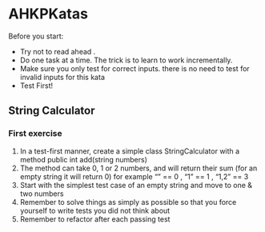 # AHKPKatas

Before you start:
- Try not to read ahead .
- Do one task at a time. The trick is to learn to work incrementally.
- Make sure you only test for correct inputs. there is no need to test for invalid inputs for this kata
- Test First!

## String Calculator

### First exercise
1. In a test-first manner, create a simple class StringCalculator
   with a method public int add(string numbers)
2. The method can take 0, 1 or 2 numbers, and will return their sum
   (for an empty string it will return 0)
   for example
   “” == 0 , “1” == 1 , “1,2” == 3
3. Start with the simplest test case of an empty string and move to one & two
   numbers
4. Remember to solve things as simply as possible so that you force yourself to
   write tests you did not think about
5. Remember to refactor after each passing test